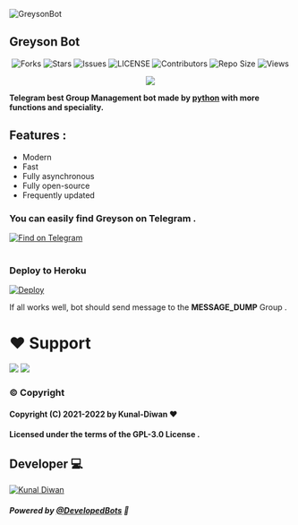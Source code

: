 ![GreysonBot](https://telegra.ph/file/83dbae46536c4f88a28b7.jpg) 

## Greyson Bot

<p align='center'>
  <img src="https://img.shields.io/github/forks/Kunal-Diwan/GreysonBot?style=flat-square" alt="Forks">
  <img src="https://img.shields.io/github/stars/Kunal-Diwan/GreysonBot?style=flat-square" alt="Stars">
  <img src="https://img.shields.io/github/issues/Kunal-Diwan/GreysonBot?style=flat-square" alt="Issues">
  <img src="https://img.shields.io/github/license/Kunal-Diwan/GreysonBot?style=flat-square" alt="LICENSE">
  <img src="https://img.shields.io/github/contributors/Kunal-Diwan/GreysonBot?style=flat-square" alt="Contributors">
  <img src="https://img.shields.io/github/repo-size/Kunal-Diwan/GreysonBot?style=flat-square" alt="Repo Size">
  <img src="https://hits.seeyoufarm.com/api/count/incr/badge.svg?url=https://github.com/Kunal-Diwan/GreysonBot&amp;title=Profile%20Views" alt="Views">
</p>

<p align="center">
  <a href="https://www.python.org">
    <img src="http://ForTheBadge.com/images/badges/made-with-python.svg">

  </a>
</p>


**Telegram best Group Management bot made by [python](https://python.org) with more functions and speciality.**

## **Features :**
- Modern
- Fast
- Fully asynchronous
- Fully open-source
- Frequently updated

### You can easily find Greyson on Telegram .

<p align='left'>
 <a href="https://telegram.dog/MrGreysonBot"><img src="https://img.shields.io/badge/Greyson-Bot-2CA5E0?style=for-the-badge&amp;logo=telegram&amp;logoColor=white" alt="Find on Telegram"></a></br></br>

</p>

### Deploy to Heroku
[![Deploy](https://www.herokucdn.com/deploy/button.svg)](https://heroku.com/deploy?template=https://github.com/Kunal-Diwan/GreysonBot)

If all works well, bot should send message to the **MESSAGE_DUMP** Group .

# ❤️ Support
<a href="https://t.me/GraysonNews"><img src="https://img.shields.io/badge/Join-Telegam%20Channel-red.svg?logo=Telegram"></a>
<a href="https://t.me/GreysonChats"><img src="https://img.shields.io/badge/Join-Telegram%20Group-blue.svg?logo=telegram"></a>

### © Copyright 

#### Copyright (C) 2021-2022 by Kunal-Diwan ❤️️
#### Licensed under the terms of the GPL-3.0 License .

## Developer 💻 

[![Kunal Diwan](https://img.shields.io/badge/Kunal-Diwan-green?style=for-the-badge&logo=appveyor)](https://t.me/KunalDiwan) 

##### Powered by [@DevelopedBots](https://telegram.dog/DevelopedBots) 💖



